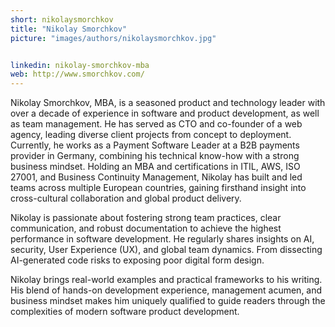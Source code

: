 ```yaml
---
short: nikolaysmorchkov
title: "Nikolay Smorchkov"
picture: "images/authors/nikolaysmorchkov.jpg"


linkedin: nikolay-smorchkov-mba
web: http://www.smorchkov.com/
---
```


Nikolay Smorchkov, MBA, is a seasoned product and technology leader with over a decade of experience in software and product development, as well as team management. He has served as CTO and co-founder of a web agency, leading diverse client projects from concept to deployment. Currently, he works as a Payment Software Leader at a B2B payments provider in Germany, combining his technical know-how with a strong business mindset.
Holding an MBA and certifications in ITIL, AWS, ISO 27001, and Business Continuity Management, Nikolay has built and led teams across multiple European countries, gaining firsthand insight into cross-cultural collaboration and global product delivery.

Nikolay is passionate about fostering strong team practices, clear communication, and robust documentation to achieve the highest performance in software development. He regularly shares insights on AI, security, User Experience (UX), and global team dynamics. From dissecting AI-generated code risks to exposing poor digital form design.

Nikolay brings real-world examples and practical frameworks to his writing. His blend of hands-on development experience, management acumen, and business mindset makes him uniquely qualified to guide readers through the complexities of modern software product development.